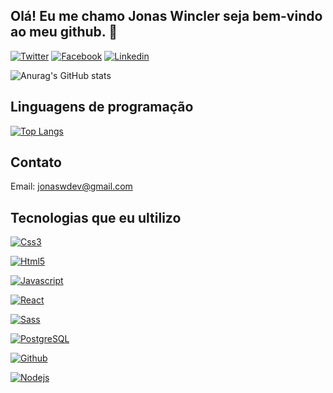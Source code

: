 ## Olá! Eu me chamo Jonas Wincler seja bem-vindo ao meu github. 👋

[![Twitter](https://img.shields.io/badge/Twitter-1DA1F2?style=for-the-badge&logo=twitter&logoColor=white)](https://twitter.com/Jonas_Gabriel77)
[![Facebook](https://img.shields.io/badge/Facebook-1877F2?style=for-the-badge&logo=facebook&logoColor=white)](https://www.facebook.com/profile.php?id=100055177132622)
[![Linkedin](https://img.shields.io/badge/LinkedIn-0077B5?style=for-the-badge&logo=linkedin&logoColor=white)](https://www.linkedin.com/in/jonas-wincler-27998a255/)

![Anurag's GitHub stats](https://github-readme-stats.vercel.app/api?username=JonasWGDev&show_icons=true&theme=radical)

## Linguagens de programação
[![Top Langs](https://github-readme-stats.vercel.app/api/top-langs/?username=JonasWGDev&langs_count=8)](https://github.com/anuraghazra/github-readme-stats)

## Contato
Email: jonaswdev@gmail.com

## Tecnologias que eu ultilizo
[![Css3](https://img.shields.io/badge/CSS3-1572B6?style=for-the-badge&logo=css3&logoColor=white)]()

[![Html5](https://img.shields.io/badge/HTML5-E34F26?style=for-the-badge&logo=html5&logoColor=white)]()

[![Javascript](https://img.shields.io/badge/JavaScript-323330?style=for-the-badge&logo=javascript&logoColor=F7DF1E)]()

[![React](https://img.shields.io/badge/React-20232A?style=for-the-badge&logo=react&logoColor=61DAFB)]()

[![Sass](https://img.shields.io/badge/Sass-CC6699?style=for-the-badge&logo=sass&logoColor=white)]()

[![PostgreSQL](https://img.shields.io/badge/PostgreSQL-316192?style=for-the-badge&logo=postgresql&logoColor=white)]()

[![Github](https://img.shields.io/badge/GitHub-100000?style=for-the-badge&logo=github&logoColor=white)]()

[![Nodejs](https://img.shields.io/badge/Node.js-43853D?style=for-the-badge&logo=node.js&logoColor=white)]()
